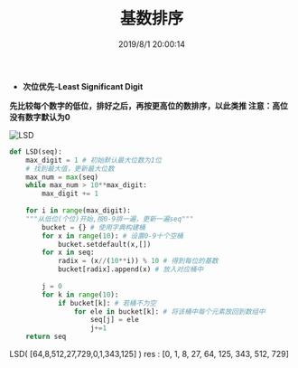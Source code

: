 ﻿---
title: 基数排序
categories:
- DSA
- Algorithm
- Sort
date: 2019/8/1 20:00:14
updated: 2020/12/10 12:00:14
---



 - **次位优先-Least Significant Digit**

**先比较每个数字的低位，排好之后，再按更高位的数排序，以此类推
注意：高位没有数字默认为0**

![LSD](https://gitee.com/gaoyi-ai/image-bed/raw/master/images/20191120133421415.jpg)

```python
def LSD(seq):
    max_digit = 1 # 初始默认最大位数为1位
    # 找到最大值，更新最大位数
    max_num = max(seq) 
    while max_num > 10**max_digit:
        max_digit += 1
    
    for i in range(max_digit):
    """从低位(个位)开始,按0-9排一遍，更新一遍seq"""
        bucket = {} # 使用字典构建桶
        for x in range(10): # 设置0-9十个空桶
            bucket.setdefault(x,[])
        for x in seq:
            radix = (x//(10**i)) % 10 # 得到每位的基数
            bucket[radix].append(x) # 放入对应桶中
            
        j = 0
        for k in range(10):
            if bucket[k]: # 若桶不为空
                for ele in bucket[k]: # 将该桶中每个元素放回到数组中
                    seq[j] = ele
                    j+=1
    return seq
```
LSD( [64,8,512,27,729,0,1,343,125] )
res :    [0, 1, 8, 27, 64, 125, 343, 512, 729]

